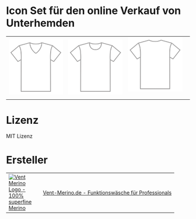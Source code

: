 # Icon Set für den online Verkauf von Unterhemden

<table>
    <tr>
        <td>
            <a target="_blank" href="merino-unterhemd-v-ausschnitt.svg"><img src="merino-unterhemd-v-ausschnitt.svg" alt="Superfine Merino Shirt" title="V-Ausschnitt Unterhemd" style="max-width:100%;"></a>
        </td>
        <td>
            <a target="_blank" href="merino-unterhemd-rund-ausschnitt.svg"><img src="merino-unterhemd-rund-ausschnitt.svg?sanitize=true" alt="Superfine Merino Shirt" title="Rundausschnitt Unterhemd" style="max-width:100%;"></a>
        </td>
        <td>
            <a target="_blank" href="merino-unterhemd-rueckansicht.svg"><img src="merino-unterhemd-rueckansicht.svg?sanitize=true" alt="Superfine Merino Shirt" title="Rückansicht Unterhemd" style="max-width:100%;"></a></p>
        </td>
        <td>
    </tr>
</table>



# Lizenz

MIT Lizenz

# Ersteller


<table>
    <tr>
        <td>
            <a target="_blank" href="https://www.vent-merino.de/?utm_source=github&utm_medium=website&utm_content=creator"><img src="https://www.vent-merino.de/wp-content/uploads/2019/04/Vent-Logo.svg" alt="Vent Merino Logo - 100% superfine Merino" title="Vent Merino Logo - 100% superfine Merino" style="max-width: 5rem;"></a>
        </td>
        <td>
        <a target="_blank" href="https://www.vent-merino.de/?utm_source=github&utm_medium=website&utm_content=credits">Vent-Merino.de - Funktionswäsche für Professionals</a>
        </td>
    </tr>
</table>

